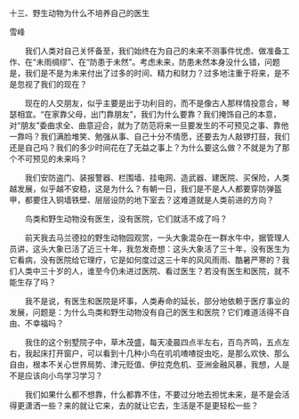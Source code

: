 十三、野生动物为什么不培养自己的医生

雪峰


　　我们人类对自己关怀备至，我们始终在为自己的未来不测事件忧虑、做准备工作、在“未雨绸缪”、在“防患于未然”。考虑未来，防患未然本身没什么错，问题是，我们是不是为未来付出了过多的时间、精力和财力？过多地注重于将来，是不是忽视了我们的现在？

　　现在的人交朋友，似乎主要是出于功利目的，而不是像古人那样情投意合，琴瑟相宜。“在家靠父母，出门靠朋友”，我们为什么要靠？我们掩饰自己的本意，对“朋友”委曲求全、曲意迎合，就为了防范将来一旦要发生的不可预见之事、靠他一靠吗？我们满脸堆笑、勉强从事、自己十分不情愿，还要去为人敲锣打鼓，我们还是自己吗？我们的多少时间花在了无益之事上？为什么要这么做？不就是为了那个不可预见的未来吗？

　　我们安防盗门、装报警器、栏围墙、挂电网、造武器、建医院、买保险，人类越发展，似乎越不安稳，这是为什么？有朝一日，我们是不是人人都要穿防弹盔甲，都要住入铜墙铁壁、层层设防的地下室去？这难道就是人类前进的方向？

　　鸟类和野生动物没有医生，没有医院，它们就活不成了吗？

　　前天我去马兰德拉的野生动物园观赏，一头大象混杂在一群水牛中，据管理人员讲，这头大象已活了近三十年，我忽发奇想：这头大象活了三十年，没有医生为它看病，没有医院给它理疗，它是如何度过这三十年的风风雨雨、酷暑严寒的？我们人类中三十岁的人，谁至今仍未进过医院、看过医生？若没有医生和医院，就不能生存了吗？

　　我不是说，有医生和医院是坏事，人类寿命的延长，部分地依赖于医疗事业的发展，问题是：为什么鸟类和野生动物没有自己的医生和医院？它们难道活得不自由、不幸福吗？

　　我住的这个别墅院子中，草木茂盛，每天凌晨四点半左右，百鸟齐鸣，五点左右，我起床打开窗户，可以看到十几种小鸟在叽叽喳喳捉虫吃，是那么欢快、那么自由，根本不关心世界局势、津元贬值、伊拉克危机、亚洲金融风暴，我想，人是不是应该向小鸟学习学习？

　　我们如果什么都不想靠，什么都靠不住，不要过分地去担忧未来，是不是会活得更潇洒一些？来的就让它来，去的就让它去，生活是不是更轻松一些？



